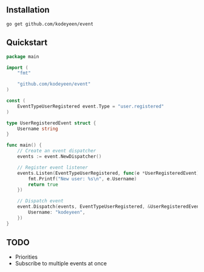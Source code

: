 ## Installation

```shell
go get github.com/kodeyeen/event
```

## Quickstart

```go
package main

import (
	"fmt"

	"github.com/kodeyeen/event"
)

const (
	EventTypeUserRegistered event.Type = "user.registered"
)

type UserRegisteredEvent struct {
	Username string
}

func main() {
	// Create an event dispatcher
	events := event.NewDispatcher()

	// Register event listener
	events.Listen(EventTypeUserRegistered, func(e *UserRegisteredEvent) bool {
		fmt.Printf("New user: %s\n", e.Username)
		return true
	})

	// Dispatch event
	event.Dispatch(events, EventTypeUserRegistered, &UserRegisteredEvent{
		Username: "kodeyeen",
	})
}
```

## TODO

- Priorities
- Subscribe to multiple events at once
